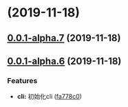 # [](https://github.com/tutuxxx/public-project-best-practices/compare/v0.0.1-alpha.7...v) (2019-11-18)



## [0.0.1-alpha.7](https://github.com/tutuxxx/public-project-best-practices/compare/v0.0.1-alpha.6...v0.0.1-alpha.7) (2019-11-18)



## [0.0.1-alpha.6](https://github.com/tutuxxx/public-project-best-practices/compare/fa778c019a42bad5c353ad95076ba93553a73ffb...v0.0.1-alpha.6) (2019-11-18)


### Features

* **cli:** 初始化cli ([fa778c0](https://github.com/tutuxxx/public-project-best-practices/commit/fa778c019a42bad5c353ad95076ba93553a73ffb))



